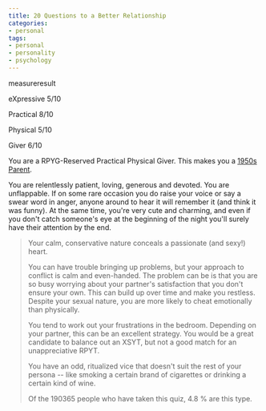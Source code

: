 ```yaml
---
title: 20 Questions to a Better Relationship
categories:
- personal
tags:
- personal
- personality
- psychology
---
```


measureresult

eXpressive
5/10

Practical
8/10

Physical
5/10

Giver
6/10

> 
You are a RPYG-Reserved Practical Physical Giver. This makes you a [1950s Parent][1].
> 
>    [1]: http://hokev.brinkster.net/quiz/default.asp?quiz=Better%2BRelationship&page=6&xr=0&ps=10&yi=10&tg=10&key=show

You are relentlessly patient, loving, generous and devoted. You are unflappable. If on some rare occasion you do raise your voice or say a swear word in anger, anyone around to hear it will remember it (and think it was funny). At the same time, you're very cute and charming, and even if you don't catch someone's eye at the beginning of the night you'll surely have their attention by the end.
> 
> Your calm, conservative nature conceals a passionate (and sexy!) heart.
> 
> You can have trouble bringing up problems, but your approach to conflict is calm and even-handed. The problem can be is that you are so busy worrying about your partner's satisfaction that you don't ensure your own. This can build up over time and make you restless. Despite your sexual nature, you are more likely to cheat emotionally than physically.
> 
> You tend to work out your frustrations in the bedroom. Depending on your partner, this can be an excellent strategy. You would be a great candidate to balance out an XSYT, but not a good match for an unappreciative RPYT.
> 
> You have an odd, ritualized vice that doesn't suit the rest of your persona -- like smoking a certain brand of cigarettes or drinking a certain kind of wine.
> 
> Of the 190365 people who have taken this quiz, 4.8 % are this type.
